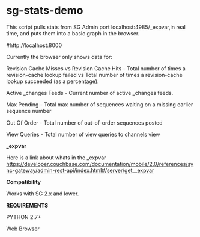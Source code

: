 # sg-stats-demo

This script pulls stats from SG Admin port localhost:4985/_expvar,in real time, and puts them into a basic graph in the browser.

#http://localhost:8000


Currently the browser only shows data for:

Revision Cache Misses vs Revision Cache Hits - Total number of times a revision-cache lookup failed vs Total number of times a revision-cache lookup succeeded (as a percentage).

Active _changes Feeds - Current number of active _changes feeds.

Max Pending - Total max number of sequences waiting on a missing earlier sequence number

Out Of Order - Total number of out-of-order sequences posted

View Queries - Total number of view queries to channels view 


**_expvar**

Here is a link about whats in the _expvar https://developer.couchbase.com/documentation/mobile/2.0/references/sync-gateway/admin-rest-api/index.html#/server/get__expvar


**Compatibility**

Works with SG 2.x and lower.


**REQUIREMENTS**

PYTHON 2.7+

Web Browser
